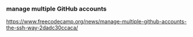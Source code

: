 ### manage multiple GitHub accounts
https://www.freecodecamp.org/news/manage-multiple-github-accounts-the-ssh-way-2dadc30ccaca/
